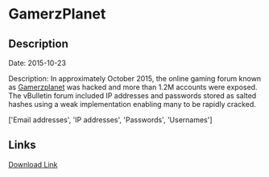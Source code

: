 # GamerzPlanet

## Description

Date: 2015-10-23

Description:
In approximately October 2015, the online gaming forum known as <a href="http://gamerzplanet.net" target="_blank" rel="noopener">Gamerzplanet</a> was hacked and more than 1.2M accounts were exposed. The vBulletin forum included IP addresses and passwords stored as salted hashes using a weak implementation enabling many to be rapidly cracked.


['Email addresses', 'IP addresses', 'Passwords', 'Usernames']

## Links

[Download Link](https://link-to.net/1229997/211.5108983065317/dynamic/?r=aHR0cHM6Ly93d3cubWVkaWFmaXJlLmNvbS92aWV3L3k1QVNUWkEwaXAxTU91Si9nYW1lcnpwbGFuZXQubmV0L2ZpbGU=)